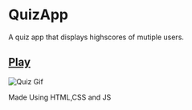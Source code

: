 
# QuizApp 
A quiz app that displays highscores of mutiple users.

## [Play](https://aashutoshdubey0.github.io/Quizing-App/)

![Quiz Gif](https://user-images.githubusercontent.com/83122406/178221173-46f09a44-a179-4bc6-84ad-f851c6be0d1e.gif)


Made Using HTML,CSS and JS
